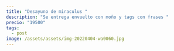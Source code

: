 ```yaml
---
title: "Desayuno de miraculus "
description: "Se entrega envuelto con moño y tags con frases "
precio: "19500"
tags:
  - post
image: /assets/assets/img-20220404-wa0060.jpg
---
```

